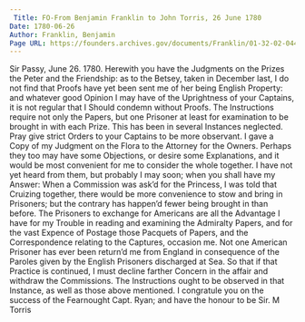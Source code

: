 ```yaml
---
 Title: FO-From Benjamin Franklin to John Torris, 26 June 1780
Date: 1780-06-26
Author: Franklin, Benjamin
Page URL: https://founders.archives.gov/documents/Franklin/01-32-02-0442
---
```


Sir
Passy, June 26. 1780.
Herewith you have the Judgments on the Prizes the Peter and the Friendship: as to the Betsey, taken in December last, I do not find that Proofs have yet been sent me of her being English Property: and whatever good Opinion I may have of the Uprightness of your Captains, it is not regular that I Should condemn without Proofs. The Instructions require not only the Papers, but one Prisoner at least for examination to be brought in with each Prize. This has been in several Instances neglected. Pray give strict Orders to your Captains to be more observant.
I gave a Copy of my Judgment on the Flora to the Attorney for the Owners. Perhaps they too may have some Objections, or desire some Explanations, and it would be most convenient for me to consider the whole together. I have not yet heard from them, but probably I may soon; when you shall have my Answer:
When a Commission was ask’d for the Princess, I was told that Cruizing together, there would be more convenience to stow and bring in Prisoners; but the contrary has happen’d fewer being brought in than before. The Prisoners to exchange for Americans are all the Advantage I have for my Trouble in reading and examining the Admiralty Papers, and for the vast Expence of Postage those Pacquets of Papers, and the Correspondence relating to the Captures, occasion me. Not one American Prisoner has ever been return’d me from England in consequence of the Paroles given by the English Prisoners discharged at Sea. So that if that Practice is continued, I must decline farther Concern in the affair and withdraw the Commissions. The Instructions ought to be observed in that Instance, as well as those above mentioned.
I congratule you on the success of the Fearnought Capt. Ryan; and have the honour to be Sir.
M Torris

